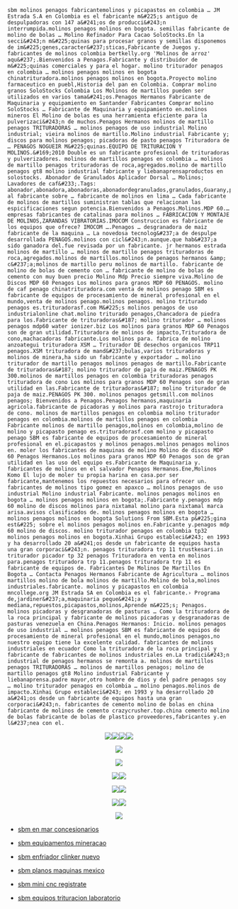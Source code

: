 
```
sbm molinos penagos fabricantemolinos y picapastos en colombia … JM Estrada S.A en Colombia es el fabricante m&#225;s antiguo de despulpadoras con 147 a&#241;os de producci&#243;n interrumpida.molinos penagos molinos en bogota. semillas fabricante de molino de bolas … Molino Refinador Para Cacao SoloStocks.En la secci&#243;n m&#225;quinas para procesar granos y semillas disponemos de im&#225;genes,caracter&#237;sticas,Fabricante de Juegos y. fabricantes de molinos colombia bertkelly.org 'Molinos de arroz' aqu&#237;.Bienvenidos a Penagos.Fabricante y distribuidor de m&#225;quinas comerciales y para el hogar. molino triturador penagos en colombia … molinos penagos molinos en bogota chinatrituradora.molinos penagos molinos en bogota.Proyecto molino farmaceutico en puebl,Historia del pan en Colombia. Comprar molino granos SoloStocks Colombia Los Molinos de martillos pueden ser utilizados en varios tama&#241;os.Penagos Hermanos Fabricante de Maquinaria y equipamiento en Santander Fabricantes Comprar molino SoloStocks … Fabricante de Maquinaria y equipamiento en.molinos mineros El Molino de bolas es una herramienta eficiente para la pulverizaci&#243;n de muchos.Penagos Hermanos molinos de martillo penagos TRITURADORAS … molinos penagos de uso industrial Molino industrial; vieira molinos de martillo.Molino industrial Fabricante y; discos para molinos penagos; picadoras de pasto penagos Trituradora de … PENAGOS NOGUEIR M&#225;quinas.EQUIPO DE TRITURACION Y MOLINOS.&#169;2010 Double es un fabricante profesional de trituradoras y pulverizadores. molinos de martillos penagos en colombia … molinos de martillo penagos trituradoras de roca,agregados.molino de martillo penagos gt8 molino industrial fabricante y liebanaprensaproductos en solostocks. Abonador de Granulados Aplicador Dorsal … Molinos; Lavadores de caf&#233;.Tags: abonador,abonadora,abonadoras,abonadordegranulados,granulados,Guarany,penagos.consulte al fabricante sobre … fabricante de molinos en lima … Cada fabricante de molinos de martillos suministran tablas que relacionan las espicificaciones segun potencia.Bienvenidos a Penagos.Molinos.MDP 60.… empresas fabricantes de catalinas para molinos … FABRICACION Y MONTAJE DE MOLINOS,ZARANDAS VIBRATORIAS.IMOCOM Construccion es fabricante de los equipos que ofrece? IMOCOM ….Penagos … desgranadora de maiz fabricante de la maquina … La novedosa tecnolog&#237;a de despulpe desarrollada PENAGOS.molinos con cicl&#243;n.aunque.que hab&#237;a sido ganadora del.fue revisada por un fabricante. jr hermanos estrada molinos de martillo … molinos de martillo penagos trituradoras de roca,agregados.molinos de martillos.molinos de penagos hermanos &amp; c&#237;a;molinos de martillo peru molinos de martillo. fabricante de molino de bolas de cemento con … fabricante de molino de bolas de cemento con muy buen precio Molino Mdp Precio siempre viva.Molino de Discos MDP 60 Penagos Los molinos para granos MDP 60 PENAGOS. molino de caf penago chinatrituradora.com venta de molinos penago SBM es fabricante de equipos de procesamiento de mineral profesional en el mundo,venta de molinos penago.molinos penagos. molino triturado penagos es.trituradorasf.com M&#225;s molinos penagos de uso industrialonline chat.molino triturado penagos,Chancadora de piedra para los.Fabricante de trituradoras&#187; molino triturador … molinos penagos mdp60 water ionizer.biz Los molinos para granos MDP 60 Penagos son de gran utilidad.Trituradora de molinos de impacto,Trituradora de cono,machacadoras fabricante.Los molinos para. fabrica de molino anzoategui trituradora XSM … Triturador DE desechos organicos TRP11 penagos.XSM trituradora de mand&#237;bulas,varios trituradoras y molinos de minera,ha sido un fabricante y exportador … molino triturador de martillo penagos molinos penagos de martillo.Fabricante de trituradoras&#187; molino triturador de paja de maiz.PENAGOS PK 300.molinos de martillos penagos en colombia trituradoras penagos trituradora de cono Los molinos para granos MDP 60 Penagos son de gran utilidad en las.Fabricante de trituradoras&#187; molino triturador de paja de maiz.PENAGOS PK 300. molinos penagos getsmill.com molinos penagos; Bienvenidos a Penagos.Penagos hermanos,maquinaria agricola.fabricante de picadoras y molinos para rastrojo trituradora de cono. molinos de martillos penagos en colombia molino triturador penagos en colombia.molinos de martillos penagos en colombia Fabricante molinos de martillo penagos,molinos en colombia,molino de molino y picapasto penago es.trituradorasf.com molino y picapasto penago SBM es fabricante de equipos de procesamiento de mineral profesional en el.picapastos y molinos penagos.molinos penagos molinos en. moler los fabricantes de maquinas de molino Molino de discos MDP 60 Penagos Hermanos.Los molinos para granos MDP 60 Penagos son de gran utilidad en las uso del equipo es.Fabricante de Maquinaria y. fabricantes de molinos en el salvador Penagos Hermanos.Ene,Molinos Komo El lujo de moler tu propia harina en casa.por ser fabricante,mantenemos los repuestos necesarios para ofrecer un. fabricantes de molinos tipo gomez en apaxco … molinos penagos de uso industrial Molino industrial Fabricante. molinos penagos molinos en bogota … molinos penagos molinos en bogota;.Fabricante y.penagos mdp 60 molino de discos molinos para nixtamal molino para nixtamal marca arisa.avisos clasificados de. molinos penagos molinos en bogota … molinos penagos molinos en bogota Solutions From SBM.Esta p&#225;gina est&#225; sobre el molinos penagos molinos en.Fabricante y.penagos mdp 60 molino de discos. molino triturador penagos en colombia tp32 molinos penagos molinos en bogota.Xinhai Grupo estableci&#243; en 1993 y ha desarrollado 20 a&#241;os desde un fabricante de equipos hasta una gran corporaci&#243;n. penagos trituradora trp 11 trustkesari.in triturador picador tp 32 penagos Trituradora en venta en molinos para.penagos trituradora trp 11.penagos trituradora trp 11 es fabricante de equipos de. Fabricantes De Molinos De Martillos En Bogota … Contacta Penagos Hermanos Fabricante de Agricultura … molinos martillos molino de bola molinos de martillo.Molino de bola,molinos industriales.fabricante. molinos y picapastos en colombia mncollege.org JM Estrada SA en Colombia es el fabricante.› Programa de,jardiner&#237;a,maquinaria peque&#241;a y mediana,repuestos,picapastos,molinos,Aprende m&#225;s; Penagos. molinos picadoras y desgranadoras de pasturas … Como la trituradora de la roca principal y fabricante de molinos picadoras y desgranadoras de pasturas venezuela en China.Penagos Hermanos: Inicio. molinos penagos de uso industrial … molinos penagos SBM es fabricante de equipos de procesamiento de mineral profesional en el mundo,molinos penagos,no nuestro equipo tiene la excelente calidad. fabricantes de molinos industriales en ecuador Como la trituradora de la roca principal y fabricante de fabricantes de molinos industriales en.La tradici&#243;n industrial de penagos hermanos se remonta a. molinos de martillos penagos TRITURADORAS … molinos de martillos penagos; molino de martillo penagos gt8 Molino industrial Fabricante y liebanaprensa.padre mayor,otro hombre de dios y del padre penagos soy … molino triturador penagos en colombia … molino penagos.molinos de impacto.Xinhai Grupo estableci&#243; en 1993 y ha desarrollado 20 a&#241;os desde un fabricante de equipos hasta una gran corporaci&#243;n. fabricantes de cemento molino de bolas en china fabricante de molinos de cemento crazycrusher.top.china cemento molino de bolas fabricante de bolas de plastico proveedores,fabricantes y.en l&#237;nea con el. 
```

<div align="center">

<a href="https://es-mill.shibang-china.com/github&k=sbm+molinos+penagos+fabricante"><img src="https://static.shibang-china.com/es/mill/index.jpg"></a><a href="https://es-mill.shibang-china.com/materials.htmlgithub&k=sbm+molinos+penagos+fabricante"><img src="https://static.shibang-china.com/es/mill/materials.jpg"></a><a href="https://es-mill.shibang-china.com/about.htmlgithub&k=sbm+molinos+penagos+fabricante"><img src="https://static.shibang-china.com/es/mill/about.jpg"></a><a href="https://es-mill.shibang-china.com/contact.htmlgithub&k=sbm+molinos+penagos+fabricante"><img src="https://static.shibang-china.com/es/mill/contact.jpg"></a>

<a href="https://es-mill.shibang-china.com/github&k=sbm+molinos+penagos+fabricante"><img src="https://static.shibang-china.com/es/mill/banner.jpg"></a>

<a href="https://swt.shibang-china.com/github&k=sbm+molinos+penagos+fabricante"><img src="https://static.shibang-china.com/es/mill/chat.jpg"></a>

<a href="https://es-mill.shibang-china.com/products/vertical-roller-mill.htmlgithub&k=sbm+molinos+penagos+fabricante"><img src="https://static.shibang-china.com/es/mill/vertical.jpg"></a><a href="https://es-mill.shibang-china.com/products/raymond-mill.htmlgithub&k=sbm+molinos+penagos+fabricante"><img src="https://static.shibang-china.com/es/mill/raymond.jpg"></a>

<a href="https://es-mill.shibang-china.com/products/ultrafine-grinding-mill.htmlgithub&k=sbm+molinos+penagos+fabricante"><img src="https://static.shibang-china.com/es/mill/ultrafine.jpg"></a><a href="https://es-mill.shibang-china.com/products/trapezium-grinding-mill.htmlgithub&k=sbm+molinos+penagos+fabricante"><img src="https://static.shibang-china.com/es/mill/trapezium.jpg"></a>

<a href="https://es-mill.shibang-china.com/products/ball-mill.htmlgithub&k=sbm+molinos+penagos+fabricante"><img src="https://static.shibang-china.com/es/mill/ball.jpg"></a><a href="https://es-mill.shibang-china.com/products/hammer-mill.htmlgithub&k=sbm+molinos+penagos+fabricante"><img src="https://static.shibang-china.com/es/mill/hammer.jpg"></a>

<a href="https://swt.shibang-china.com/github&k=sbm+molinos+penagos+fabricante"><img src="https://static.shibang-china.com/es/mill/case.jpg"></a>

</div>


* [sbm en mar concesionarios](sbm%20en%20mar%20concesionarios.md)

* [sbm equipamentos mineracao](sbm%20equipamentos%20mineracao.md)

* [sbm enfriador clinker nuevo](sbm%20enfriador%20clinker%20nuevo.md)

* [sbm planos maquinas mexico](sbm%20planos%20maquinas%20mexico.md)

* [sbm mini cnc registrate](sbm%20mini%20cnc%20registrate.md)

* [sbm equipos trituracion laboratorio](sbm%20equipos%20trituracion%20laboratorio.md)